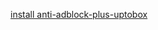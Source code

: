 <a href="https://raw.githubusercontent.com/andykimpe/test/master/anti-adblock-plus-uptobox.user.js"> install anti-adblock-plus-uptobox </a>
